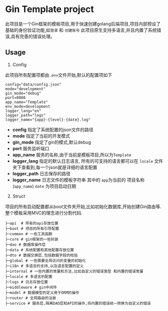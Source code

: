 # Gin Template project

此项目是一个Gin框架的模板项目,用于快速创建golang后端项目,项目内部预设了基础的身份验证功能,如`登录` 和 `创建账号`
此项目原生支持多语言,并且内置了系统错误,具有完善的错误处理。

## Usage

1. Config

此项目所有配置项都由`.env`文件开始,默认的配置项如下
```.env
config="data/config.json"
mode="development"
gin_mode="debug"
port=8080
app_name="Template"
env_mode=development
logger_lang="en"
logger_path="logs"
logger_name="{app}-{level}-{date}.log"
```
- **config** 指定了系统配置的json文件的路径
- **mode** 指定了当前的开发模式
- **gin_mode** 指定了gin的模式,默认debug
- **port** 服务监听端口
- **app_name** 服务的名称,由于当前是模板项目,所以为`Template`
- **logger_lang** 指定的默认日志语言, 所有的可支持的语言都可以在 `locale` 文件夹下查看到,每一个json就是详细的语言配置
- **logger_path** 日志保存的路径
- **logger_name** 日志文件的模板字符串 其中的 `app`为当前的 项目名称(`app_name`) `date` 为项目启动日期


2. Struct

项目的所有启动配置都从boot文件夹开始,比如初始化数据库,开始创建Gin路由等.整个模板采用MVC的理念进行分割代码.

```
├─api  # 所有的api存放位置
├─boot # 项目的所有引导配置
├─common # 一些工具函数
├─core # gin框架的一些封装
├─dao # 数据库操作层
├─data # 系统配置和其他配置存放位置
├─dto # 数据交换层,包括数据字段的校验
├─global # 一些需要全局访问的变量的初始化
├─i18n # 多语言的支持,以及语言配置的定义
├─internal # 一些内置的常量和方法,比如自定义的错误类型 和内置的错误常量
├─locale # 多语言的配置
├─logs # 日志存放位置
├─middleware # gin中间件
├─model # 数据模型的定义用于ORM的操作
├─router # 全局路由的注册
├─service # 服务层,隔离DAO层和API的操作,将内置的错误统一转换为自定义的错误
```
